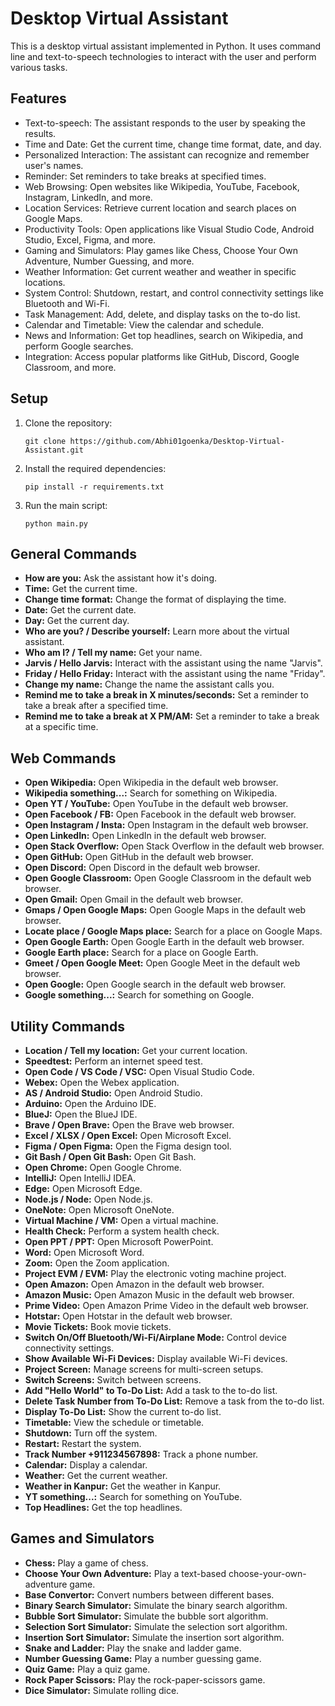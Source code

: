 # Desktop Virtual Assistant

This is a desktop virtual assistant implemented in Python. It uses command line and text-to-speech technologies to interact with the user and perform various tasks.

## Features

- Text-to-speech: The assistant responds to the user by speaking the results.
- Time and Date: Get the current time, change time format, date, and day.
- Personalized Interaction: The assistant can recognize and remember user's names.
- Reminder: Set reminders to take breaks at specified times.
- Web Browsing: Open websites like Wikipedia, YouTube, Facebook, Instagram, LinkedIn, and more.
- Location Services: Retrieve current location and search places on Google Maps.
- Productivity Tools: Open applications like Visual Studio Code, Android Studio, Excel, Figma, and more.
- Gaming and Simulators: Play games like Chess, Choose Your Own Adventure, Number Guessing, and more.
- Weather Information: Get current weather and weather in specific locations.
- System Control: Shutdown, restart, and control connectivity settings like Bluetooth and Wi-Fi.
- Task Management: Add, delete, and display tasks on the to-do list.
- Calendar and Timetable: View the calendar and schedule.
- News and Information: Get top headlines, search on Wikipedia, and perform Google searches.
- Integration: Access popular platforms like GitHub, Discord, Google Classroom, and more.

## Setup

1. Clone the repository:

   ```shell
   git clone https://github.com/Abhi01goenka/Desktop-Virtual-Assistant.git

2. Install the required dependencies:

    ```shell
    pip install -r requirements.txt

3. Run the main script:
    ```shell
    python main.py

## General Commands
- **How are you:** Ask the assistant how it's doing.
- **Time:** Get the current time.
- **Change time format:** Change the format of displaying the time.
- **Date:** Get the current date.
- **Day:** Get the current day.
- **Who are you? / Describe yourself:** Learn more about the virtual assistant.
- **Who am I? / Tell my name:** Get your name.
- **Jarvis / Hello Jarvis:** Interact with the assistant using the name "Jarvis".
- **Friday / Hello Friday:** Interact with the assistant using the name "Friday".
- **Change my name:** Change the name the assistant calls you.
- **Remind me to take a break in X minutes/seconds:** Set a reminder to take a break after a specified time.
- **Remind me to take a break at X PM/AM:** Set a reminder to take a break at a specific time.

## Web Commands
- **Open Wikipedia:** Open Wikipedia in the default web browser.
- **Wikipedia something...:** Search for something on Wikipedia.
- **Open YT / YouTube:** Open YouTube in the default web browser.
- **Open Facebook / FB:** Open Facebook in the default web browser.
- **Open Instagram / Insta:** Open Instagram in the default web browser.
- **Open LinkedIn:** Open LinkedIn in the default web browser.
- **Open Stack Overflow:** Open Stack Overflow in the default web browser.
- **Open GitHub:** Open GitHub in the default web browser.
- **Open Discord:** Open Discord in the default web browser.
- **Open Google Classroom:** Open Google Classroom in the default web browser.
- **Open Gmail:** Open Gmail in the default web browser.
- **Gmaps / Open Google Maps:** Open Google Maps in the default web browser.
- **Locate place / Google Maps place:** Search for a place on Google Maps.
- **Open Google Earth:** Open Google Earth in the default web browser.
- **Google Earth place:** Search for a place on Google Earth.
- **Gmeet / Open Google Meet:** Open Google Meet in the default web browser.
- **Open Google:** Open Google search in the default web browser.
- **Google something...:** Search for something on Google.

## Utility Commands
- **Location / Tell my location:** Get your current location.
- **Speedtest:** Perform an internet speed test.
- **Open Code / VS Code / VSC:** Open Visual Studio Code.
- **Webex:** Open the Webex application.
- **AS / Android Studio:** Open Android Studio.
- **Arduino:** Open the Arduino IDE.
- **BlueJ:** Open the BlueJ IDE.
- **Brave / Open Brave:** Open the Brave web browser.
- **Excel / XLSX / Open Excel:** Open Microsoft Excel.
- **Figma / Open Figma:** Open the Figma design tool.
- **Git Bash / Open Git Bash:** Open Git Bash.
- **Open Chrome:** Open Google Chrome.
- **IntelliJ:** Open IntelliJ IDEA.
- **Edge:** Open Microsoft Edge.
- **Node.js / Node:** Open Node.js.
- **OneNote:** Open Microsoft OneNote.
- **Virtual Machine / VM:** Open a virtual machine.
- **Health Check:** Perform a system health check.
- **Open PPT / PPT:** Open Microsoft PowerPoint.
- **Word:** Open Microsoft Word.
- **Zoom:** Open the Zoom application.
- **Project EVM / EVM:** Play the electronic voting machine project.
- **Open Amazon:** Open Amazon in the default web browser.
- **Amazon Music:** Open Amazon Music in the default web browser.
- **Prime Video:** Open Amazon Prime Video in the default web browser.
- **Hotstar:** Open Hotstar in the default web browser.
- **Movie Tickets:** Book movie tickets.
- **Switch On/Off Bluetooth/Wi-Fi/Airplane Mode:** Control device connectivity settings.
- **Show Available Wi-Fi Devices:** Display available Wi-Fi devices.
- **Project Screen:** Manage screens for multi-screen setups.
- **Switch Screens:** Switch between screens.
- **Add "Hello World" to To-Do List:** Add a task to the to-do list.
- **Delete Task Number from To-Do List:** Remove a task from the to-do list.
- **Display To-Do List:** Show the current to-do list.
- **Timetable:** View the schedule or timetable.
- **Shutdown:** Turn off the system.
- **Restart:** Restart the system.
- **Track Number +911234567898:** Track a phone number.
- **Calendar:** Display a calendar.
- **Weather:** Get the current weather.
- **Weather in Kanpur:** Get the weather in Kanpur.
- **YT something...:** Search for something on YouTube.
- **Top Headlines:** Get the top headlines.

## Games and Simulators
- **Chess:** Play a game of chess.
- **Choose Your Own Adventure:** Play a text-based choose-your-own-adventure game.
- **Base Convertor:** Convert numbers between different bases.
- **Binary Search Simulator:** Simulate the binary search algorithm.
- **Bubble Sort Simulator:** Simulate the bubble sort algorithm.
- **Selection Sort Simulator:** Simulate the selection sort algorithm.
- **Insertion Sort Simulator:** Simulate the insertion sort algorithm.
- **Snake and Ladder:** Play the snake and ladder game.
- **Number Guessing Game:** Play a number guessing game.
- **Quiz Game:** Play a quiz game.
- **Rock Paper Scissors:** Play the rock-paper-scissors game.
- **Dice Simulator:** Simulate rolling dice.




